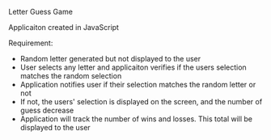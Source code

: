 Letter Guess Game

Applicaiton created in JavaScript

Requirement:
* Random letter generated but not displayed to the user
* User selects any letter and applicaiton verifies if the users selection matches the random selection
* Application notifies user if their selection matches the random letter or not
* If not, the users' selection is displayed on the screen, and the number of guess decrease
* Application will track the number of wins and losses.  This total will be displayed to the user
